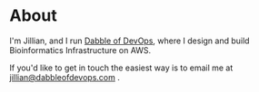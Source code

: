 # About

I'm Jillian, and I run [Dabble of DevOps](https://www.dabbleofdevops.com/blog), where I design and build Bioinformatics Infrastructure on AWS.

If you'd like to get in touch the easiest way is to email me at jillian@dabbleofdevops.com .
